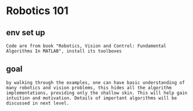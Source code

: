 # Robotics 101

## env set up
    Code are from book "Robotics, Vision and Control: Fundamental Algorithms In MATLAB", install its toolboxes

## goal
    by walking through the examples, one can have basic understanding of many robotics and vision problems, this hides all the algorithm implementations, providing only the shallow skin. This will help gain intuition and motivation. Details of important algorithms will be discussed in next level.